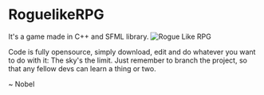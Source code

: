 # RoguelikeRPG

  It's a game made in C++ and SFML library.                        ![Rogue Like RPG](https://coderkoala.github.io/images/ADjoy.jpg)





Code is fully opensource, simply download, edit and do whatever you want to do with it: The sky's the limit.
Just remember to branch the project, so that any fellow devs can learn a thing or two.

~ Nobel
